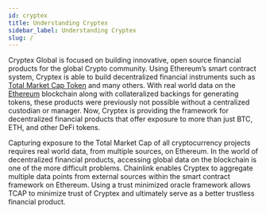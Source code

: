 ```yaml
---
id: cryptex
title: Understanding Cryptex
sidebar_label: Understanding Cryptex
slug: /
---
```


Cryptex Global is focused on building innovative, open source financial products for the global Crypto community. Using Ethereum’s smart contract system, Cryptex is able to build decentralized financial instruments such as [Total Market Cap Token](/tcap) and many others. With real world data on the [Ethereum](https://ethereum.org/) blockchain along with collateralized backings for generating tokens, these products were previously not possible without a centralized custodian or manager. Now, Cryptex is providing the framework for decentralized financial products that offer exposure to more than just BTC, ETH, and other DeFi tokens.

Capturing exposure to the Total Market Cap of all cryptocurrency projects requires real world data, from multiple sources, on Ethereum. In the world of decentralized financial products, accessing global data on the blockchain is one of the more difficult problems. Chainlink enables Cryptex to aggregate multiple data points from external sources within the smart contract framework on Ethereum. Using a trust minimized oracle framework allows TCAP to minimize trust of Cryptex and ultimately serve as a better trustless financial product.
